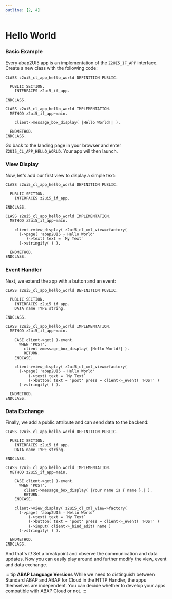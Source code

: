 ```yaml
---
outline: [2, 4]
---
```

# Hello World

### Basic Example
Every abap2UI5 app is an implementation of the `Z2UI5_IF_APP` interface. Create a new class with the following code:
```abap
CLASS z2ui5_cl_app_hello_world DEFINITION PUBLIC.

  PUBLIC SECTION.
    INTERFACES z2ui5_if_app.

ENDCLASS.

CLASS z2ui5_cl_app_hello_world IMPLEMENTATION.
  METHOD z2ui5_if_app~main.

    client->message_box_display( |Hello World!| ).
    
  ENDMETHOD.
ENDCLASS.
```
Go back to the landing page in your browser and enter `Z2UI5_CL_APP_HELLO_WORLD`. Your app will then launch.

### View Display
Now, let's add our first view to display a simple text:
```abap
CLASS z2ui5_cl_app_hello_world DEFINITION PUBLIC.

  PUBLIC SECTION.
    INTERFACES z2ui5_if_app.

ENDCLASS.

CLASS z2ui5_cl_app_hello_world IMPLEMENTATION.
  METHOD z2ui5_if_app~main.

    client->view_display( z2ui5_cl_xml_view=>factory(
      )->page( 'abap2UI5 - Hello World'
         )->text( text = `My Text`
      )->stringify( ) ).

  ENDMETHOD.
ENDCLASS.
```

### Event Handler
Next, we extend the app with a button and an event:
```abap
CLASS z2ui5_cl_app_hello_world DEFINITION PUBLIC.

  PUBLIC SECTION.
    INTERFACES z2ui5_if_app.
    DATA name TYPE string.

ENDCLASS.

CLASS z2ui5_cl_app_hello_world IMPLEMENTATION.
  METHOD z2ui5_if_app~main.

    CASE client->get( )-event.
      WHEN 'POST'.
        client->message_box_display( |Hello World!| ).
        RETURN.
    ENDCASE.

    client->view_display( z2ui5_cl_xml_view=>factory(
      )->page( 'abap2UI5 - Hello World'
          )->text( text = `My Text`
          )->button( text = 'post' press = client->_event( 'POST' )
      )->stringify( ) ).

  ENDMETHOD.
ENDCLASS.
```

### Data Exchange
Finally, we add a public attribute and can send data to the backend:
```abap
CLASS z2ui5_cl_app_hello_world DEFINITION PUBLIC.

  PUBLIC SECTION.
    INTERFACES z2ui5_if_app.
    DATA name TYPE string.

ENDCLASS.

CLASS z2ui5_cl_app_hello_world IMPLEMENTATION.
  METHOD z2ui5_if_app~main.

    CASE client->get( )-event.
      WHEN 'POST'.
        client->message_box_display( |Your name is { name }.| ).
        RETURN.
    ENDCASE.

    client->view_display( z2ui5_cl_xml_view=>factory(
      )->page( 'abap2UI5 - Hello World'
          )->text( text = `My Text`
          )->button( text = 'post' press = client->_event( 'POST' )
          )->input( client->_bind_edit( name )
      )->stringify( ) ).

  ENDMETHOD.
ENDCLASS.
```
And that's it! Set a breakpoint and observe the communication and data updates. Now you can easily play around and further modify the view, event and data exchange.

::: tip **ABAP Language Versions**
While we need to distinguish between Standard ABAP and ABAP for Cloud in the HTTP Handler, the apps themselves are independent. You can decide whether to develop your apps compatible with ABAP Cloud or not.
:::